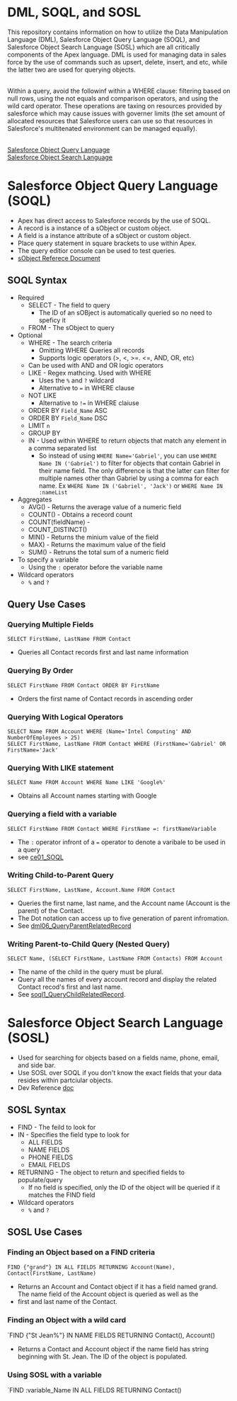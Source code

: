 # DML, SOQL, and SOSL
This repository contains information on how to utilize the Data Manipulation Language (DML), Salesforce Object Query Language (SOQL), and Salesforce
Object Search Language (SOSL) which are all critically components of the Apex language. DML is used for managing data in sales force by the use of 
commands such as upsert, delete, insert, and etc, while the latter two are used for querying objects.<br /><br />

Within a query, avoid the followinf within a WHERE clause: filtering based on null rows, using the not equals and comparison operators, and using 
the wild card operator. These operations are taxing on resources provided by salesforce which may cause issues with governer limits (the set amount
of allocated resources that Salesforce users can use so that resources in Salesforce's multitenated environment can be managed equally).<br /><br />

<a href="#user-content-salesforce-object-query-language-soql" id="Salesforce-Object-Query-Language-soql"> Salesforce Object Query Language</a><br />
<a href="#salesforce-object-search-language-sosl" id="salesforce-object-search-language-sosl"> Salesforce Object Search Language</a>

# Salesforce Object Query Language (SOQL)

* Apex has direct access to Salesforce records by the use of SOQL.
* A record is a instance of a sObject or custom object.
* A field is a instance attribute of a sObject or custom object.
* Place query statement in square brackets to use within Apex.
* The query editior console can be used to test queries.
* [sObject Referece Document](https://developer.salesforce.com/docs/atlas.en-us.224.0.object_reference.meta/object_reference/sforce_api_objects_contact.htm)

## SOQL Syntax
* Required 
  * SELECT - The field to query 
    * The ID of an sOBject is automatically queried so no need to speficy it
  * FROM - The sObject to query <br />
* Optional
  * WHERE - The search criteria
    * Omitting WHERE Queries all records
    * Supports logic operators (>, <, >=. <=, AND, OR, etc)
  * Can be used with AND and OR logic operators
  * LIKE - Regex mathcing. Used with WHERE
    * Uses the `%` and `?` wildcard
    * Alternative to `=` in WHERE clause
  * NOT LIKE
    * Alternative to `!=` in WHERE claiuse
  * ORDER BY `Field_Name` ASC
  * ORDER BY `Field_Name` DSC
  * LIMIT `n`
  * GROUP BY
  * IN - Used within WHERE to return objects that match any element in a comma separated list
    * So instead of using `WHERE Name='Gabriel'`, you can use `WHERE Name IN ('Gabriel')` to filter for objects that contain Gabriel in their name field. The
    only difference is that the latter can filter for multiple names other than Gabriel by using a comma for each name. Ex `WHERE Name IN ('Gabriel', 'Jack')`
    or `WHERE Name IN :nameList`
* Aggregates
  * AVG() - Returns the average value of a numeric field
  * COUNT() - Obtains a receord count
  * COUNT(fieldName) -
  * COUNT_DISTINCT()
  * MIN() - Returns the minium value of the field
  * MAX) - Returns the maximum value of the field
  * SUM() - Retruns the total sum of a numeric field
* To specify a variable
  * Using the `:` operator before the variable name
* Wildcard operators
  * `%` and `?`

## Query Use Cases
### Querying Multiple Fields
`SELECT FirstName, LastName FROM Contact`
  * Queries all Contact records first and last name information <br />

### Querying By Order
`SELECT FirstName FROM Contact ORDER BY FirstName`
  * Orders the first name of Contact records in ascending order <br />

### Querying With Logical Operators
`SELECT Name FROM Account WHERE (Name='Intel Computing' AND NumberOfEmployees > 25)` <br />
`SELECT FirstName, LastName FROM Contact WHERE (FirstName='Gabriel' OR FirstName='Jack'`

### Querying With LIKE statement
`SELECT Name FROM Account WHERE Name LIKE 'Google%'`
  * Obtains all Account names starting with Google <br />

### Querying a field with a variable
`SELECT FirstName FROM Contact WHERE FirstName =: firstNameVariable`
  * The `:` operator infront of a `=` operator to denote a varibale to be used in a query
  * see [ce01_SOQL](./ce01_SOQLquery)
  
### Writing Child-to-Parent Query
`SELECT FirstName, LastName, Account.Name FROM Contact`
  * Queries the first name, last name, and the Account name (Account is the parent) of the Contact.
  * The Dot notation can access up to five generation of parent infromation.
  * See [dml06_QueryParentRelatedRecord](./dml06_QueryParentRelatedRecord) <br />

### Writing Parent-to-Child Query (Nested Query)
`SELECT Name, (SELECT FirstName, LastName FROM Contacts) FROM Account`
  * The name of the child in the query must be plural.
  * Query all the names of every account record and display the related Contact recod's first and last name.
  * See [soql1_QueryChildRelatedRecord](./soql1_QueryChildRelatedRecord). <br />

# Salesforce Object Search Language (SOSL)
* Used for searching for objects based on a fields name, phone, email, and side bar.
* Use SOSL over SOQL if you don't know the exact fields that your data resides within partciular objects.
* Dev Reference [doc](https://developer.salesforce.com/docs/atlas.en-us.soql_sosl.meta/soql_sosl/sforce_api_calls_sosl_syntax.htm?_ga=2.82219286.1016873653.1663593901-1334770197.1660755932)

## SOSL Syntax
* FIND - The feild to look for
* IN - Specifies the field type to look for
  * ALL FIELDS
  * NAME FIELDS
  * PHONE FIELDS
  * EMAIL FIELDS
* RETURNING - The object to return and specified fields to populate/query
  * If no field is specified, only the ID of the object will be queried if it matches the FIND field
* Wildcard operators
  * `%` and `?`

## SOSL Use Cases
### Finding an Object based on a FIND criteria
`FIND {"grand"} IN ALL FIELDS RETURNING Account(Name), Contact(FirstName, LastName)`
* Returns an Account and Contact object if it has a field named grand. The name field of the Account object is queried as well as the 
* first and last name of the Contact. <br />

### Finding an Object with a wild card
`FIND {"St Jean%"} IN NAME FIELDS RETURNING Contact(), Account()
* Returns a Contact and Account object if the name field has string beginning with St. Jean. The ID of the object is populated. <br />

### Using SOSL with a variable
`FIND :variable_Name IN ALL FIELDS RETURNING Contact()
